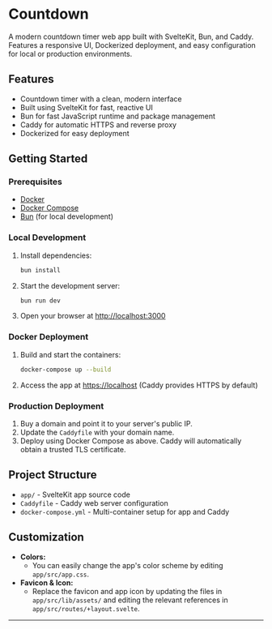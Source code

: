 # Countdown

A modern countdown timer web app built with SvelteKit, Bun, and Caddy. Features a responsive UI, Dockerized deployment, and easy configuration for local or production environments.

## Features
- Countdown timer with a clean, modern interface
- Built using SvelteKit for fast, reactive UI
- Bun for fast JavaScript runtime and package management
- Caddy for automatic HTTPS and reverse proxy
- Dockerized for easy deployment

## Getting Started

### Prerequisites
- [Docker](https://www.docker.com/)
- [Docker Compose](https://docs.docker.com/compose/)
- [Bun](https://bun.sh/) (for local development)

### Local Development
1. Install dependencies:
	```bash
	bun install
	```
2. Start the development server:
	```bash
	bun run dev
	```
3. Open your browser at [http://localhost:3000](http://localhost:3000)

### Docker Deployment
1. Build and start the containers:
	```bash
	docker-compose up --build
	```
2. Access the app at [https://localhost](https://localhost) (Caddy provides HTTPS by default)

### Production Deployment
1. Buy a domain and point it to your server's public IP.
2. Update the `Caddyfile` with your domain name.
3. Deploy using Docker Compose as above. Caddy will automatically obtain a trusted TLS certificate.

## Project Structure

- `app/` - SvelteKit app source code
- `Caddyfile` - Caddy web server configuration
- `docker-compose.yml` - Multi-container setup for app and Caddy

## Customization

- **Colors:**
	- You can easily change the app's color scheme by editing `app/src/app.css`.
- **Favicon & Icon:**
	- Replace the favicon and app icon by updating the files in `app/src/lib/assets/` and editing the relevant references in `app/src/routes/+layout.svelte`.

---
